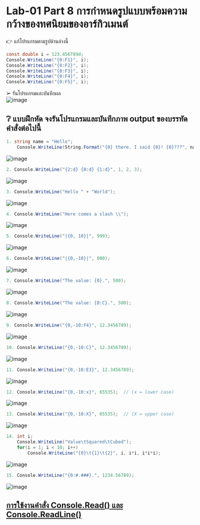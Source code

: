 # Lab-01  Part 8  การกำหนดรูปแบบพร้อมความกว้างของทศนิยมของอาร์กิวเมนต์

👉 แก้โปรแกรมตามรูปด้านล่างนี้
```csharp
const double i = 123.456789d;
Console.WriteLine("{0:F1}", i);
Console.WriteLine("{0:F2}", i);
Console.WriteLine("{0:F3}", i);
Console.WriteLine("{0:F4}", i);
Console.WriteLine("{0:F5}", i);
```
➢ รันโปรแกรมและบันทึกผล<br>
![image](https://user-images.githubusercontent.com/115066298/226597542-6d91b398-33d8-475e-b57d-0d65a29bd196.png)


## ❔ แบบฝึกหัด จงรันโปรแกรมและบันทึกภาพ output ของบรรทัดคำสั่งต่อไปนี้

``` csharp
1. string name = "Hello";
    Console.WriteLine(String.Format("{0} there. I said {0}! {0}???", name));
```
![image](https://user-images.githubusercontent.com/115066298/226597613-ca2de249-d12c-4271-a335-2989220e6d9e.png)

``` csharp
2. Console.WriteLine("{2:d} {0:d} {1:d}", 1, 2, 3);
```
![image](https://user-images.githubusercontent.com/115066298/226597692-ed3c2d79-9277-48c3-baec-e7f8dba4645a.png)

``` csharp
3. Console.WriteLine("Hello " + "World");
```
![image](https://user-images.githubusercontent.com/115066298/226597768-71f2aec7-e383-43d0-a70d-d2c5e31a2722.png)

``` csharp
4. Console.WriteLine("Here comes a slash \\");
```
![image](https://user-images.githubusercontent.com/115066298/226597806-c3641b00-1bfc-4621-a830-5f9c591ab5e1.png)

``` csharp
5. Console.WriteLine("|{0, 10}|", 999);
```
![image](https://user-images.githubusercontent.com/115066298/226597857-275e07cd-6225-47fe-80fd-b393edc152c8.png)

``` csharp
6. Console.WriteLine("|{0,-10}|", 000);
```
![image](https://user-images.githubusercontent.com/115066298/226597921-3aa1a8b1-f86b-4d62-8d1f-6de6a22e2973.png)

``` csharp
7. Console.WriteLine("The value: {0}.", 500);
```
![image](https://user-images.githubusercontent.com/115066298/226597973-c851b10b-8715-44f4-b7dd-2d75bb87b827.png)

``` csharp
8. Console.WriteLine("The value: {0:C}.", 500);
```
![image](https://user-images.githubusercontent.com/115066298/226598017-471e62ba-a957-4fcf-af75-8edc419d0a93.png)

``` csharp
9. Console.WriteLine("{0,-10:F4}", 12.3456789);
```
![image](https://user-images.githubusercontent.com/115066298/226598052-7c63da92-03f4-48fe-b5f4-176ae5add716.png)

``` csharp
10. Console.WriteLine("{0,-10:C}", 12.3456789);
```
![image](https://user-images.githubusercontent.com/115066298/226598106-a695d70b-904d-4933-84c9-4ee798d396e7.png)

``` csharp
11. Console.WriteLine("{0,-10:E3}", 12.3456789);
```
![image](https://user-images.githubusercontent.com/115066298/226598167-3e507598-fd9c-457b-8700-d70fa46f34c0.png)

``` csharp
12. Console.WriteLine("{0,-10:x}", 65535);  // (x = lower case)
```
![image](https://user-images.githubusercontent.com/115066298/226598208-2804c654-f329-43c1-854b-ccf52a3ca60f.png)

``` csharp
13. Console.WriteLine("{0,-10:X}", 65535);  // (X = upper case)
```
![image](https://user-images.githubusercontent.com/115066298/226598261-393445f1-a881-4f1d-8523-7f56594a6a09.png)

``` csharp
14. int i;
    Console.WriteLine("Value\tSquared\tCubed");
    for(i = 1; i < 10; i++)
        Console.WriteLine("{0}\t{1}\t{2}", i, i*i, i*i*i);
```
![image](https://user-images.githubusercontent.com/115066298/226598354-94d162eb-3b53-4552-ab71-d9caa009c8da.png)

``` csharp
15. Console.WriteLine("{0:#.###}.", 1234.56789);
```
![image](https://user-images.githubusercontent.com/115066298/226598403-8f8b1a6a-fb81-488f-a25f-d79a5afcf7be.png)



## [การใช้งานคำสั่ง Console.Read() และ Console.ReadLine()](./Lab-01-part-9-12.md)
